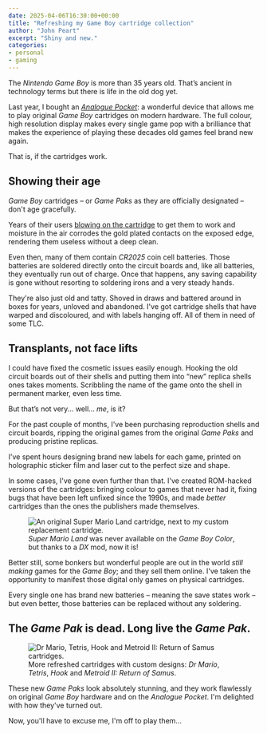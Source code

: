```yaml
---
date: 2025-04-06T16:30:00+00:00
title: "Refreshing my Game Boy cartridge collection"
author: "John Peart"
excerpt: "Shiny and new."
categories:
- personal
- gaming
--- 
```


The *Nintendo Game Boy* is more than 35 years old. That’s ancient in technology terms but there is life in the old dog yet.

Last year, I bought an [*Analogue Pocket*](https://www.analogue.co/pocket): a wonderful device that allows me to play original *Game Boy* cartridges on modern hardware. The full colour, high resolution display makes every single game pop with a brilliance that makes the experience of playing these decades old games feel brand new again.

That is, if the cartridges work.

## Showing their age

*Game Boy* cartridges – or *Game Paks* as they are officially designated – don't age gracefully. 

Years of their users [blowing on the cartridge](https://web.archive.org/web/20060829172129/http://www.nintendo.com/consumer/systems/nes/trouble_game.jsp) to get them to work and moisture in the air corrodes the gold plated contacts on the exposed edge, rendering them useless without a deep clean.

Even then, many of them contain *CR2025* coin cell batteries. Those batteries are soldered directly onto the circuit boards and, like all batteries, they eventually run out of charge. Once that happens, any saving capability is gone without resorting to soldering irons and a very steady hands.

They're also just old and tatty. Shoved in draws and battered around in boxes for years, unloved and abandoned. I've got cartridge shells that have warped and discoloured, and with labels hanging off. All of them in need of some TLC.

## Transplants, not face lifts

I could have fixed the cosmetic issues easily enough. Hooking the old circuit boards out of their shells and putting them into “new” replica shells ones takes moments. Scribbling the name of the game onto the shell in permanent marker, even less time. 

But that’s not very... well... *me*, is it?

For the past couple of months, I've been purchasing reproduction shells and circuit boards, ripping the original games from the original *Game Paks* and producing pristine replicas. 

I've spent hours designing brand new labels for each game, printed on holographic sticker film and laser cut to the perfect size and shape.

In some cases, I've gone even further than that. I've created ROM-hacked versions of the cartridges: bringing colour to games that never had it, fixing bugs that have been left unfixed since the 1990s, and made *better* cartridges than the ones the publishers made themselves. 

<figure>
    <img src="/assets/images/posts/2025/04/06/custom-game-boy-cartridges/games-1.jpg" alt="An original Super Mario Land cartridge, next to my custom replacement cartridge.">
    <figcaption><em>Super Mario Land</em> was never available on the <em>Game Boy Color</em>, but thanks to a <em>DX</em> mod, now it is!</figcaption>
</figure>

Better still, some bonkers but wonderful people are out in the world *still making* games for the *Game Boy*; and they sell them online. I've taken the opportunity to manifest those digital only games on physical cartridges.

Every single one has brand new batteries – meaning the save states work – but even better, those batteries can be replaced without any soldering.

## The *Game Pak* is dead. Long live the *Game Pak*.

<figure>
    <img src="/assets/images/posts/2025/04/06/custom-game-boy-cartridges/games-2.jpg" alt="Dr Mario, Tetris, Hook and Metroid II: Return of Samus cartridges.">
    <figcaption>More refreshed cartridges with custom designs: <em>Dr Mario</em>, <em>Tetris</em>, <em>Hook</em> and <em>Metroid II: Return of Samus</em>.</figcaption>
</figure>

These new *Game Paks* look absolutely stunning, and they work flawlessly on original *Game Boy* hardware and on the *Analogue Pocket*. I'm delighted with how they've turned out.

Now, you'll have to excuse me, I'm off to play them...

